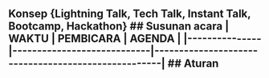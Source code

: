 ## Konsep {Lightning Talk, Tech Talk, Instant Talk, Bootcamp, Hackathon} ## Susunan acara | WAKTU | PEMBICARA | AGENDA | |---------------|----------------------------|----------------------------------------------------| ## Aturan
